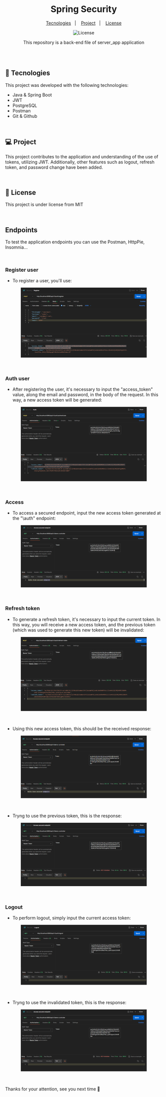 <h1 align="center"> Spring Security </h1>
<p align="center">
  <a href="#-tecnologies">Tecnologies</a>&nbsp;&nbsp;&nbsp;|&nbsp;&nbsp;&nbsp;
  <a href="#-project">Project</a>&nbsp;&nbsp;&nbsp;|&nbsp;&nbsp;&nbsp;
  <a href="#memo-license">License</a>
  <p align="center">
  <img alt="License" src="https://img.shields.io/static/v1?label=license&message=MIT&color=49AA26&labelColor=000000">
</p>
</p>
<p align="center">
This repository is a back-end file of server_app application<br/>
</p>

<br>
<br>

## 🚀 Tecnologies

This project was developed with the following technologies:

- Java & Spring Boot
- JWT
- PostgreSQL
- Postman 
- Git & Github 

 <br>

## 💻 Project

This project contributes to the application and understanding of the use of tokens, utilizing JWT. Additionally, other features such as logout, refresh token, and password change have been added.

<br>

## :memo: License


This project is under license from MIT

<br>

## Endpoints 
<p>To test the application endpoints you can use the Postman, HttpPie, Insomnia...</p>

<br>

### Register user
 - <p> To register a user, you'll use: </p>
<p align="center">
  <img alt="User register" src="./img/register.png" width="80%">
</p>

<br>

### Auth user
 - <p> After registering the user, it's necessary to input the "access_token" value, along the email and password, in the body of the request. In this way, a new access token will be generated: </p>
<p align="center">
  <img alt="User auth" src="./img/auth.png" width="80%">
</p>

<br>

### Access 
 - <p> To access a secured endpoint, input the new access token generated at the "\auth" endpoint:</p>
<p align="center">
  <img alt="Access secured" src="./img/access.png" width="80%">
</p>

<br>

### Refresh token
 - <p> To generate a refresh token, it's necessary to input the current token. In this way, you will receive a new access token, and the previous token (which was used to generate this new token) will be invalidated: </p>
<p align="center">
  <img alt="Refresh token" src="./img/refresh.png" width="80%">
</p>

<br>

 - <p> Using this new access token, this should be the received response: </p>
<p align="center">
  <img alt="Access after refresh token" src="./img/access_ok_refresh.png" width="80%">
</p>

<br>

 - <p> Tryng to use the previous token, this is the response: </p>
<p align="center">
  <img alt="Access revoked after refresh token" src="./img/access_revoked_after_refresh.png" width="80%">
</p>

<br>

### Logout
 - <p> To perform logout, simply input the current access token: </p>
<p align="center">
  <img alt="Logout" src="./img/logout.png" width="80%">
</p>

<br>

 - <p> Tryng to use the invalidated token, this is the response: </p>
<p align="center">
  <img alt="Access revoked after logout" src="./img/access_revoked_after_logout.png" width="80%">
</p>

<br>

<p>Thanks for your attention, see you next time 💜</p>

